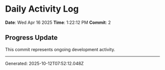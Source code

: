 # Daily Activity Log

**Date**: Wed Apr 16 2025
**Time**: 1:22:12 PM
**Commit**: 2

## Progress Update

This commit represents ongoing development activity.

---
Generated: 2025-10-12T07:52:12.048Z
